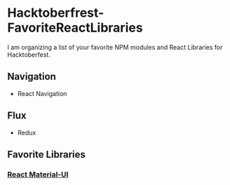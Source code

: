 # Hacktoberfrest-FavoriteReactLibraries

I am organizing a list of your favorite NPM modules and React Libraries for Hacktoberfest.

## Navigation
 - React Navigation
## Flux
 - Redux 
## Favorite Libraries
### [React Material-UI](https://material-ui.com/)
